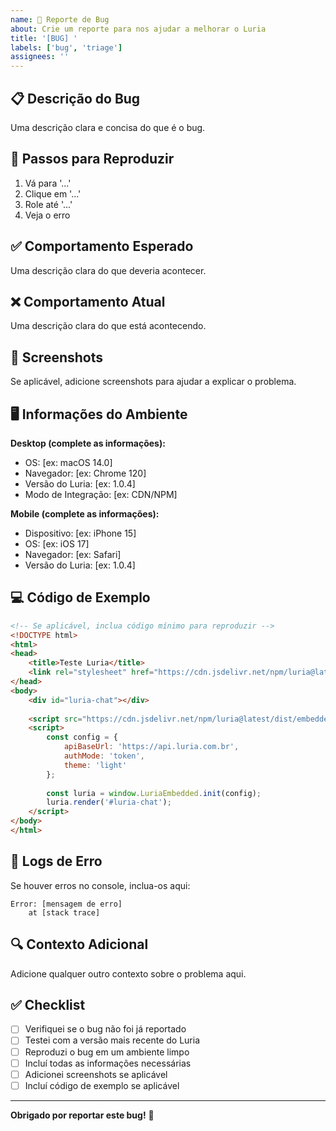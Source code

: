 ```yaml
---
name: 🐛 Reporte de Bug
about: Crie um reporte para nos ajudar a melhorar o Luria
title: '[BUG] '
labels: ['bug', 'triage']
assignees: ''
---
```


## 📋 Descrição do Bug

Uma descrição clara e concisa do que é o bug.

## 🔄 Passos para Reproduzir

1. Vá para '...'
2. Clique em '...'
3. Role até '...'
4. Veja o erro

## ✅ Comportamento Esperado

Uma descrição clara do que deveria acontecer.

## ❌ Comportamento Atual

Uma descrição clara do que está acontecendo.

## 📸 Screenshots

Se aplicável, adicione screenshots para ajudar a explicar o problema.

## 🖥️ Informações do Ambiente

**Desktop (complete as informações):**
 - OS: [ex: macOS 14.0]
 - Navegador: [ex: Chrome 120]
 - Versão do Luria: [ex: 1.0.4]
 - Modo de Integração: [ex: CDN/NPM]

**Mobile (complete as informações):**
 - Dispositivo: [ex: iPhone 15]
 - OS: [ex: iOS 17]
 - Navegador: [ex: Safari]
 - Versão do Luria: [ex: 1.0.4]

## 💻 Código de Exemplo

```html
<!-- Se aplicável, inclua código mínimo para reproduzir -->
<!DOCTYPE html>
<html>
<head>
    <title>Teste Luria</title>
    <link rel="stylesheet" href="https://cdn.jsdelivr.net/npm/luria@latest/dist/embedded/luria-embedded.css">
</head>
<body>
    <div id="luria-chat"></div>
    
    <script src="https://cdn.jsdelivr.net/npm/luria@latest/dist/embedded/luria-embedded.umd.js"></script>
    <script>
        const config = {
            apiBaseUrl: 'https://api.luria.com.br',
            authMode: 'token',
            theme: 'light'
        };
        
        const luria = window.LuriaEmbedded.init(config);
        luria.render('#luria-chat');
    </script>
</body>
</html>
```

## 📝 Logs de Erro

Se houver erros no console, inclua-os aqui:

```
Error: [mensagem de erro]
    at [stack trace]
```

## 🔍 Contexto Adicional

Adicione qualquer outro contexto sobre o problema aqui.

## ✅ Checklist

- [ ] Verifiquei se o bug não foi já reportado
- [ ] Testei com a versão mais recente do Luria
- [ ] Reproduzi o bug em um ambiente limpo
- [ ] Incluí todas as informações necessárias
- [ ] Adicionei screenshots se aplicável
- [ ] Incluí código de exemplo se aplicável

---

**Obrigado por reportar este bug!** 🐛 